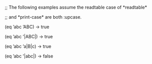  



;; The following examples assume the readtable case of \*readtable\* 



;; and \*print-case\* are both :upcase. 



(eq ’abc ’ABC) → true 



(eq ’abc ’|ABC|) → true 



(eq ’abc ’a|B|c) → true 



(eq ’abc ’|abc|) → false 



